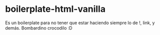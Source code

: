 # boilerplate-html-vanilla
Es un boilerplate para no tener que estar haciendo siempre lo de !, link, y demás. Bombardino crocodilo :D
